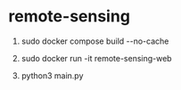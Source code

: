 # remote-sensing

1. sudo docker compose build --no-cache

2. sudo docker run -it remote-sensing-web

3. python3 main.py


